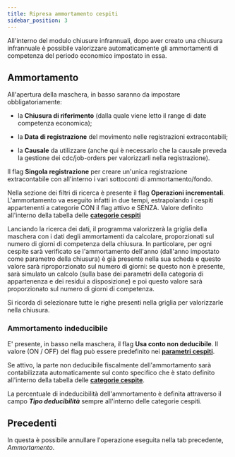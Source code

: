 ```yaml
---
title: Ripresa ammortamento cespiti
sidebar_position: 3
---
```


All'interno del modulo chiusure infrannuali, dopo aver creato una chiusura infrannuale è possibile valorizzare automaticamente gli ammortamenti di competenza del periodo economico impostato in essa.

## Ammortamento

All'apertura della maschera, in basso saranno da impostare obbligatoriamente:

- la **Chiusura di riferimento** (dalla quale viene letto il range di date competenza economica);

- la **Data di registrazione** del movimento nelle registrazioni extracontabili;

- la **Causale** da utilizzare (anche qui è necessario che la causale preveda la gestione dei cdc/job-orders per valorizzarli nella registrazione).

Il flag **Singola registrazione** per creare un'unica registrazione extracontabile con all'interno i vari sottoconti di ammortamento/fondo.

Nella sezione dei filtri di ricerca è presente il flag **Operazioni incrementali**. L'ammortamento va eseguito infatti in due tempi, estrapolando i cespiti appartenenti a categorie CON il flag attivo e SENZA. Valore definito all'interno della tabella delle [**categorie cespiti**](/docs/configurations/tables/finance/fixed-asset-category)

Lanciando la ricerca dei dati, il programma valorizzerà la griglia della maschera con i dati degli ammortamenti da calcolare, proporzionati sul numero di giorni di competenza della chiusura. In particolare, per ogni cespite sarà verificato se l'ammortamento dell'anno (dall'anno impostato come parametro della chiusura) è già presente nella sua scheda e questo valore sarà riproporzionato sul numero di giorni: se questo non è presente, sarà simulato un calcolo (sulla base dei parametri della categoria di appartenenza e dei residui a disposizione) e poi questo valore sarà proporzionato sul numero di giorni di competenza.

Si ricorda di selezionare tutte le righe presenti nella griglia per valorizzarle nella chiusura.

### Ammortamento indeducibile
E' presente, in basso nella maschera, il flag **Usa conto non deducibile**.
Il valore (ON / OFF) del flag può essere predefinito nei [**parametri cespiti**](/docs/configurations/parameters/finance/fixed-assets-parameters).

Se attivo, la parte non deducibile fiscalmente dell'ammortamento sarà contabilizzata automaticamente sul conto specifico che è stato definito all'interno della tabella delle [**categorie cespite**](/docs/configurations/tables/finance/fixed-asset-category).

La percentuale di indeducibilità dell'ammortamento è definita attraverso il campo ***Tipo deducibilità*** sempre all'interno delle categorie cespiti.


## Precedenti

In questa è possibile annullare l'operazione eseguita nella tab precedente, *Ammortamento*.
